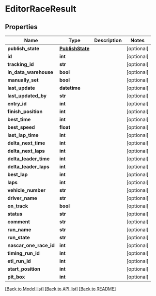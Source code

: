 # EditorRaceResult

## Properties
Name | Type | Description | Notes
------------ | ------------- | ------------- | -------------
**publish_state** | [**PublishState**](PublishState.md) |  | [optional] 
**id** | **int** |  | [optional] 
**tracking_id** | **str** |  | [optional] 
**in_data_warehouse** | **bool** |  | [optional] 
**manually_set** | **bool** |  | [optional] 
**last_update** | **datetime** |  | [optional] 
**last_updated_by** | **str** |  | [optional] 
**entry_id** | **int** |  | [optional] 
**finish_position** | **int** |  | [optional] 
**best_time** | **int** |  | [optional] 
**best_speed** | **float** |  | [optional] 
**last_lap_time** | **int** |  | [optional] 
**delta_next_time** | **int** |  | [optional] 
**delta_next_laps** | **int** |  | [optional] 
**delta_leader_time** | **int** |  | [optional] 
**delta_leader_laps** | **int** |  | [optional] 
**best_lap** | **int** |  | [optional] 
**laps** | **int** |  | [optional] 
**vehicle_number** | **str** |  | [optional] 
**driver_name** | **str** |  | [optional] 
**on_track** | **bool** |  | [optional] 
**status** | **str** |  | [optional] 
**comment** | **str** |  | [optional] 
**run_name** | **str** |  | [optional] 
**run_state** | **str** |  | [optional] 
**nascar_one_race_id** | **int** |  | [optional] 
**timing_run_id** | **int** |  | [optional] 
**etl_run_id** | **int** |  | [optional] 
**start_position** | **int** |  | [optional] 
**pit_box** | **int** |  | [optional] 

[[Back to Model list]](../README.md#documentation-for-models) [[Back to API list]](../README.md#documentation-for-api-endpoints) [[Back to README]](../README.md)

